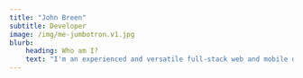 ```yaml
---
title: "John Breen"
subtitle: Developer
image: /img/me-jumbotron.v1.jpg
blurb:
    heading: Who am I?
    text: "I'm an experienced and versatile full-stack web and mobile developer with leadership and architecture experience across several platforms and languages."
---
```


